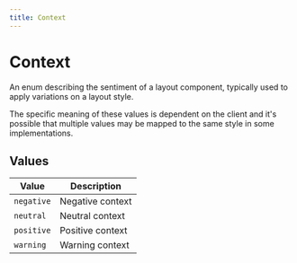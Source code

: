 ```yaml
---
title: Context
---
```


# Context



An enum describing the sentiment of a layout component, typically used to apply variations on a layout style.

The specific meaning of these values is dependent on the client and it's possible that multiple values may be
mapped to the same style in some implementations.

## Values

| Value | Description |
| ---| --- |
| `negative` | Negative context |
| `neutral` | Neutral context |
| `positive` | Positive context |
| `warning` | Warning context |

